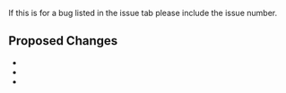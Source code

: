 If this is for a bug listed in the issue tab please include the issue number.

## Proposed Changes

  -
  -
  -
